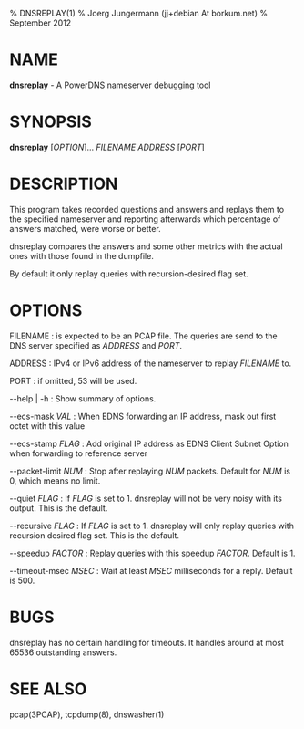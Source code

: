 % DNSREPLAY(1)
% Joerg Jungermann (jj+debian At borkum.net)
% September 2012

# NAME
**dnsreplay** - A PowerDNS nameserver debugging tool

# SYNOPSIS
**dnsreplay** [*OPTION*]... *FILENAME* *ADDRESS* [*PORT*]

# DESCRIPTION
This program takes recorded questions and answers and replays them to the
specified nameserver and reporting afterwards which percentage of answers
matched, were worse or better.

dnsreplay compares the answers and some other metrics with the actual ones with
those found in the dumpfile.

By default it only replay queries with recursion-desired flag set.

# OPTIONS
FILENAME
:    is expected to be an PCAP file.
     The queries are send to the DNS server specified as *ADDRESS* and
     *PORT*.

ADDRESS
:    IPv4 or IPv6 address of the nameserver to replay *FILENAME* to.

PORT
:    if omitted, 53 will be used.

--help | -h
:    Show summary of options.

--ecs-mask *VAL*
:    When EDNS forwarding an IP address, mask out first octet with this value

--ecs-stamp *FLAG*
:    Add original IP address as EDNS Client Subnet Option when forwarding to 
     reference server

--packet-limit *NUM*
:    Stop after replaying *NUM* packets. Default for *NUM* is 0, which means no
     limit.

--quiet *FLAG*
:    If *FLAG* is set to 1. dnsreplay will not be very noisy with its output.
     This is the default.

--recursive *FLAG*
:    If *FLAG* is set to 1. dnsreplay will only replay queries with recursion
     desired flag set. This is the default.

--speedup *FACTOR*
:    Replay queries with this speedup *FACTOR*. Default is 1.

--timeout-msec *MSEC*
:    Wait at least *MSEC* milliseconds for a reply. Default is 500.

# BUGS
dnsreplay has no certain handling for timeouts. It handles around at most 65536
outstanding answers.

# SEE ALSO
pcap(3PCAP), tcpdump(8), dnswasher(1)
